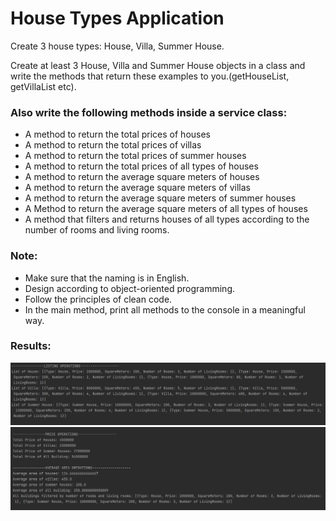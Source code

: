 # **House Types Application**

Create 3 house types: House, Villa, Summer House.

Create at least 3 House, Villa and Summer House objects in a class and 
write the methods that return these examples to you.(getHouseList, getVillaList etc).

### Also write the following methods inside a service class:

* A method to return the total prices of houses
* A method to return the total prices of villas
* A method to return the total prices of summer houses
* A method to return the total prices of all types of houses
* A method to return the average square meters of houses
* A method to return the average square meters of villas
* A method to return the average square meters of summer houses
* A Method to return the average square meters of all types of houses
* A method that filters and returns houses of all types according to the number of rooms and living rooms.

### Note:

* Make sure that the naming is in English. 
* Design according to object-oriented programming. 
* Follow the principles of clean code. 
* In the main method, print all methods to the console in a meaningful way.

### Results: 

![result1.png](result1.png)
![result2.png](result2.png)